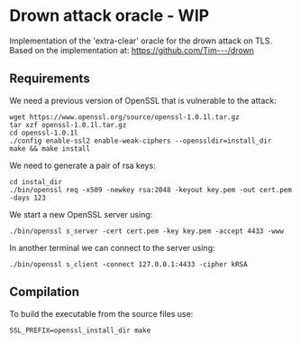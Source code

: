 # Drown attack oracle - WIP

Implementation of the 'extra-clear' oracle for the drown attack on TLS.
Based on the implementation at: https://github.com/Tim---/drown

## Requirements
We need a previous version of OpenSSL that is vulnerable to the attack:

    wget https://www.openssl.org/source/openssl-1.0.1l.tar.gz
    tar xzf openssl-1.0.1l.tar.gz
	cd openssl-1.0.1l
    ./config enable-ssl2 enable-weak-ciphers --openssldir=install_dir
    make && make install

We need to generate a pair of rsa keys:

	cd instal_dir
	./bin/openssl req -x509 -newkey rsa:2048 -keyout key.pem -out cert.pem -days 123

We start a new OpenSSL server using:

	./bin/openssl s_server -cert cert.pem -key key.pem -accept 4433 -www

	
In another terminal we can connect to the server using:

	./bin/openssl s_client -connect 127.0.0.1:4433 -cipher kRSA

	
## Compilation
To build the executable from the source files use:	

    SSL_PREFIX=openssl_install_dir make
